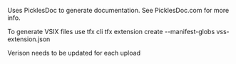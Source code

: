 Uses PicklesDoc to generate documentation.
See PicklesDoc.com for more info.

To generate VSIX files use tfx cli
tfx extension create --manifest-globs vss-extension.json

Verison needs to be updated for each upload